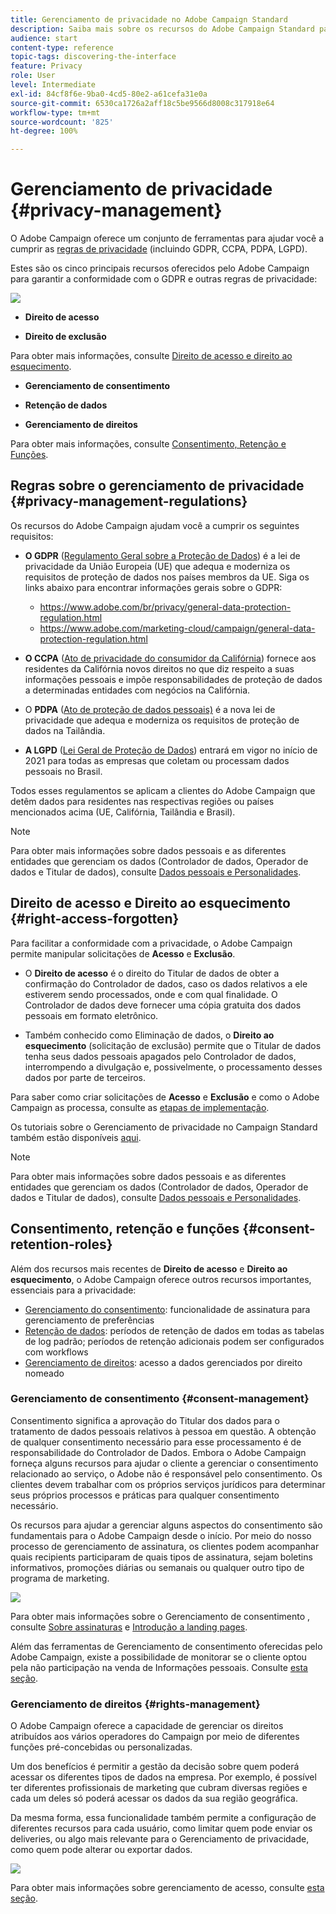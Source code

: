 ```yaml
---
title: Gerenciamento de privacidade no Adobe Campaign Standard
description: Saiba mais sobre os recursos do Adobe Campaign Standard para gerenciar a privacidade.
audience: start
content-type: reference
topic-tags: discovering-the-interface
feature: Privacy
role: User
level: Intermediate
exl-id: 84cf8f6e-9ba0-4cd5-80e2-a61cefa31e0a
source-git-commit: 6530ca1726a2aff18c5be9566d8008c317918e64
workflow-type: tm+mt
source-wordcount: '825'
ht-degree: 100%

---
```


# Gerenciamento de privacidade {#privacy-management}

O Adobe Campaign oferece um conjunto de ferramentas para ajudar você a cumprir as [regras de privacidade](#privacy-management-regulations) (incluindo GDPR, CCPA, PDPA, LGPD).

Estes são os cinco principais recursos oferecidos pelo Adobe Campaign para garantir a conformidade com o GDPR e outras regras de privacidade:

![](assets/privacy-gdpr-use-cases.png)

* **Direito de acesso**

* **Direito de exclusão**

Para obter mais informações, consulte [Direito de acesso e direito ao esquecimento](#right-access-forgotten).

* **Gerenciamento de consentimento**

* **Retenção de dados**

* **Gerenciamento de direitos**

Para obter mais informações, consulte [Consentimento, Retenção e Funções](#consent-retention-roles).

<!--This section presents general information on what Privacy management is and the features provided by Adobe Campaign to manage the [Right to Access and Right to be Forgotten](#right-access-forgotten).

It also contains information on important features to manage Privacy ([consent, data retention and user roles](#consent-retention-roles)), as well as best practices to help you with your Privacy compliance when using Adobe Campaign.-->

## Regras sobre o gerenciamento de privacidade {#privacy-management-regulations}

Os recursos do Adobe Campaign ajudam você a cumprir os seguintes requisitos:

* **O GDPR** ([Regulamento Geral sobre a Proteção de Dados](https://ec.europa.eu/info/law/law-topic/data-protection/reform/what-does-general-data-protection-regulation-gdpr-govern_en)) é a lei de privacidade da União Europeia (UE) que adequa e moderniza os requisitos de proteção de dados nos países membros da UE. Siga os links abaixo para encontrar informações gerais sobre o GDPR:

   * https://www.adobe.com/br/privacy/general-data-protection-regulation.html
   * https://www.adobe.com/marketing-cloud/campaign/general-data-protection-regulation.html

* **O CCPA** ([Ato de privacidade do consumidor da Califórnia](https://leginfo.legislature.ca.gov/faces/codes_displayText.xhtml?lawCode=CIV&amp;division=3.&amp;title=1.81.5.&amp;part=4.&amp;chapter=&amp;article=)) fornece aos residentes da Califórnia novos direitos no que diz respeito a suas informações pessoais e impõe responsabilidades de proteção de dados a determinadas entidades com negócios na Califórnia.
* O **PDPA** ([Ato de proteção de dados pessoais)](https://secureprivacy.ai/thailand-pdpa-summary-what-businesses-need-to-know/) é a nova lei de privacidade que adequa e moderniza os requisitos de proteção de dados na Tailândia.
* **A LGPD** ([Lei Geral de Proteção de Dados](https://iapp.org/media/pdf/resource_center/Brazilian_General_Data_Protection_Law.pdf)) entrará em vigor no início de 2021 para todas as empresas que coletam ou processam dados pessoais no Brasil.

Todos esses regulamentos se aplicam a clientes do Adobe Campaign que detêm dados para residentes nas respectivas regiões ou países mencionados acima (UE, Califórnia, Tailândia e Brasil).

>[!NOTE]
>
>Para obter mais informações sobre dados pessoais e as diferentes entidades que gerenciam os dados (Controlador de dados, Operador de dados e Titular de dados), consulte [Dados pessoais e Personalidades](../../start/using/privacy.md#personal-data).

## Direito de acesso e Direito ao esquecimento {#right-access-forgotten}

Para facilitar a conformidade com a privacidade, o Adobe Campaign permite manipular solicitações de **Acesso** e **Exclusão**.

* O **Direito de acesso** é o direito do Titular de dados de obter a confirmação do Controlador de dados, caso os dados relativos a ele estiverem sendo processados, onde e com qual finalidade. O Controlador de dados deve fornecer uma cópia gratuita dos dados pessoais em formato eletrônico.

* Também conhecido como Eliminação de dados, o **Direito ao esquecimento** (solicitação de exclusão) permite que o Titular de dados tenha seus dados pessoais apagados pelo Controlador de dados, interrompendo a divulgação e, possivelmente, o processamento desses dados por parte de terceiros.

Para saber como criar solicitações de **Acesso** e **Exclusão** e como o Adobe Campaign as processa, consulte as [etapas de implementação](../../start/using/privacy-requests.md#about-privacy-requests).

Os tutoriais sobre o Gerenciamento de privacidade no Campaign Standard também estão disponíveis [aqui](https://experienceleague.adobe.com/docs/campaign-standard-learn/tutorials/privacy/privacy-overview.html?lang=pt-BR#privacy).

>[!NOTE]
>
>Para obter mais informações sobre dados pessoais e as diferentes entidades que gerenciam os dados (Controlador de dados, Operador de dados e Titular de dados), consulte [Dados pessoais e Personalidades](../../start/using/privacy.md#personal-data).

## Consentimento, retenção e funções {#consent-retention-roles}

Além dos recursos mais recentes de **Direito de acesso** e **Direito ao esquecimento**, o Adobe Campaign oferece outros recursos importantes, essenciais para a privacidade:

* [Gerenciamento do consentimento](#consent-management): funcionalidade de assinatura para gerenciamento de preferências
* [Retenção de dados](../../administration/using/data-retention.md): períodos de retenção de dados em todas as tabelas de log padrão; períodos de retenção adicionais podem ser configurados com workflows
* [Gerenciamento de direitos](#rights-management): acesso a dados gerenciados por direito nomeado     

### Gerenciamento de consentimento {#consent-management}

Consentimento significa a aprovação do Titular dos dados para o tratamento de dados pessoais relativos à pessoa em questão. A obtenção de qualquer consentimento necessário para esse processamento é de responsabilidade do Controlador de Dados. Embora o Adobe Campaign forneça alguns recursos para ajudar o cliente a gerenciar o consentimento relacionado ao serviço, o Adobe não é responsável pelo consentimento. Os clientes devem trabalhar com os próprios serviços jurídicos para determinar seus próprios processos e práticas para qualquer consentimento necessário.

Os recursos para ajudar a gerenciar alguns aspectos do consentimento são fundamentais para o Adobe Campaign desde o início. Por meio do nosso processo de gerenciamento de assinatura, os clientes podem acompanhar quais recipients participaram de quais tipos de assinatura, sejam boletins informativos, promoções diárias ou semanais ou qualquer outro tipo de programa de marketing.

![](assets/privacy-consent-management.png)

Para obter mais informações sobre o Gerenciamento de consentimento , consulte [Sobre assinaturas](../../audiences/using/about-subscriptions.md) e [Introdução a landing pages](../../channels/using/getting-started-with-landing-pages.md).

Além das ferramentas de Gerenciamento de consentimento oferecidas pelo Adobe Campaign, existe a possibilidade de monitorar se o cliente optou pela não participação na venda de Informações pessoais. Consulte [esta seção](../../start/using/privacy-requests.md#sale-of-personal-information-ccpa).

### Gerenciamento de direitos {#rights-management}

O Adobe Campaign oferece a capacidade de gerenciar os direitos atribuídos aos vários operadores do Campaign por meio de diferentes funções pré-concebidas ou personalizadas.

Um dos benefícios é permitir a gestão da decisão sobre quem poderá acessar os diferentes tipos de dados na empresa. Por exemplo, é possível ter diferentes profissionais de marketing que cubram diversas regiões e cada um deles só poderá acessar os dados da sua região geográfica.

Da mesma forma, essa funcionalidade também permite a configuração de diferentes recursos para cada usuário, como limitar quem pode enviar os deliveries, ou algo mais relevante para o Gerenciamento de privacidade, como quem pode alterar ou exportar dados.

![](assets/privacy-user-management.png)

Para obter mais informações sobre gerenciamento de acesso, consulte [esta seção](../../administration/using/about-access-management.md).
